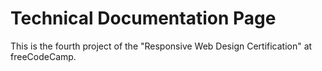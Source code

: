 # Technical Documentation Page
This is the fourth project of the "Responsive Web Design Certification" at freeCodeCamp.
